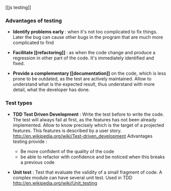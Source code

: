[[js testing]]

### Advantages of testing 

* **Identify problems early** : when it's not too complicated to fix things. Later the bug can cause other bugs in the program that are much more complicated to find 

* **Facilitate [[refactoring]]** : as when the code change and produce a regression in other part of the code. It's immediately identified and fixed.

* **Provide a complementary [[documentation]]** on the code, which is less prone to be outdated, as the test are actively maintained. Allow to understand what is the expected result, thus understand with more detail, what the developer has done.

### Test types

* **TDD Test Driven Development** : Write the test before to write the code. The test will always fail at first, as the features has not been already implemented. Allow to know precisely which is the target of a projected features. This features is described by a user story.
http://en.wikipedia.org/wiki/Test-driven_development
Advantages testing provide :    
  * Be more confident of the quality of the code 
  * be able to refactor with confidence and be noticed when this breaks a previous code

* **Unit test** : Test that evaluate the validity of a small fragment of code. A complex module can have several unit test. Used in TDD
http://en.wikipedia.org/wiki/Unit_testing
